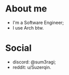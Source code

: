# About me
- I'm a Software Engineer;
- I use Arch btw.

# Social
- discord: @sum3ragi;
- reddit: u/Suzerqin.
